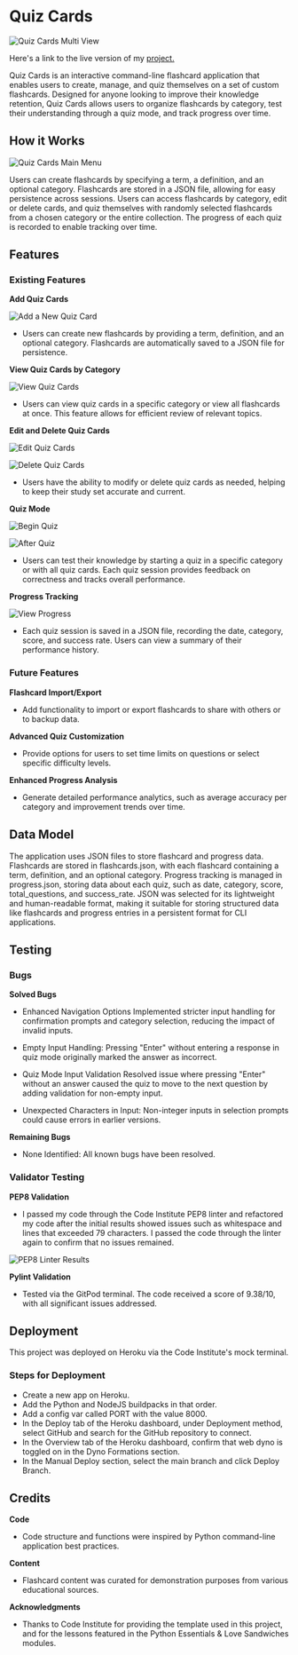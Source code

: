 # Quiz Cards

![Quiz Cards Multi View](images/quiz-cards-multi-view.PNG)

Here's a link to the live version of my [project.](https://quiz-cards-a792b082b856.herokuapp.com/)

Quiz Cards is an interactive command-line flashcard application that enables users to create, manage, and quiz themselves on a set of custom flashcards. Designed for anyone looking to improve their knowledge retention, Quiz Cards allows users to organize flashcards by category, test their understanding through a quiz mode, and track progress over time.

## How it Works

![Quiz Cards Main Menu](images/quiz-cards-main-menu.PNG)

Users can create flashcards by specifying a term, a definition, and an optional category. Flashcards are stored in a JSON file, allowing for easy persistence across sessions. Users can access flashcards by category, edit or delete cards, and quiz themselves with randomly selected flashcards from a chosen category or the entire collection. The progress of each quiz is recorded to enable tracking over time.

## Features

### Existing Features

**Add Quiz Cards**

![Add a New Quiz Card](images/add-quiz-card.PNG)

- Users can create new flashcards by providing a term, definition, and an optional category. Flashcards are automatically saved to a JSON file for persistence.

**View Quiz Cards by Category**

![View Quiz Cards](images/view-quiz-cards.PNG)

- Users can view quiz cards in a specific category or view all flashcards at once. This feature allows for efficient review of relevant topics.

**Edit and Delete Quiz Cards**

![Edit Quiz Cards](images/edit-quiz-card.PNG)

![Delete Quiz Cards](images/delete-quiz-card.PNG)

- Users have the ability to modify or delete quiz cards as needed, helping to keep their study set accurate and current.

**Quiz Mode**

![Begin Quiz](images/quiz-mode.PNG)

![After Quiz](images/quiz-mode-post.PNG)

- Users can test their knowledge by starting a quiz in a specific category or with all quiz cards. Each quiz session provides feedback on correctness and tracks overall performance.

**Progress Tracking**

![View Progress](images/view-progress.PNG)

- Each quiz session is saved in a JSON file, recording the date, category, score, and success rate. Users can view a summary of their performance history.

### Future Features

**Flashcard Import/Export**
- Add functionality to import or export flashcards to share with others or to backup data.

**Advanced Quiz Customization**
- Provide options for users to set time limits on questions or select specific difficulty levels.

**Enhanced Progress Analysis**
- Generate detailed performance analytics, such as average accuracy per category and improvement trends over time.

## Data Model

The application uses JSON files to store flashcard and progress data. Flashcards are stored in flashcards.json, with each flashcard containing a term, definition, and an optional category. Progress tracking is managed in progress.json, storing data about each quiz, such as date, category, score, total_questions, and success_rate. JSON was selected for its lightweight and human-readable format, making it suitable for storing structured data like flashcards and progress entries in a persistent format for CLI applications.

## Testing

### Bugs

**Solved Bugs**

- Enhanced Navigation Options
Implemented stricter input handling for confirmation prompts and category selection, reducing the impact of invalid inputs.

- Empty Input Handling: Pressing "Enter" without entering a response in quiz mode originally marked the answer as incorrect.

- Quiz Mode Input Validation
Resolved issue where pressing "Enter" without an answer caused the quiz to move to the next question by adding validation for non-empty input.

- Unexpected Characters in Input: Non-integer inputs in selection prompts could cause errors in earlier versions.

**Remaining Bugs**

- None Identified: All known bugs have been resolved.

### Validator Testing

**PEP8 Validation**

- I passed my code through the Code Institute PEP8 linter and refactored my code after the initial results showed issues such as whitespace and lines that exceeded 79 characters. I passed the code through the linter again to confirm that no issues remained.

![PEP8 Linter Results](images/ci-python-linter-results.PNG)

**Pylint Validation**

- Tested via the GitPod terminal. The code received a score of 9.38/10, with all significant issues addressed.

## Deployment

This project was deployed on Heroku via the Code Institute's mock terminal.

### Steps for Deployment

- Create a new app on Heroku.
- Add the Python and NodeJS buildpacks in that order.
- Add a config var called PORT with the value 8000.
- In the Deploy tab of the Heroku dashboard, under Deployment method, select GitHub and search for the GitHub repository to connect.
- In the Overview tab of the Heroku dashboard, confirm that web dyno is toggled on in the Dyno Formations section.
- In the Manual Deploy section, select the main branch and click Deploy Branch.

## Credits

**Code**

- Code structure and functions were inspired by Python command-line application best practices.

**Content**

- Flashcard content was curated for demonstration purposes from various educational sources.

**Acknowledgments**

- Thanks to Code Institute for providing the template used in this project, and for the lessons featured in the Python Essentials & Love Sandwiches modules.